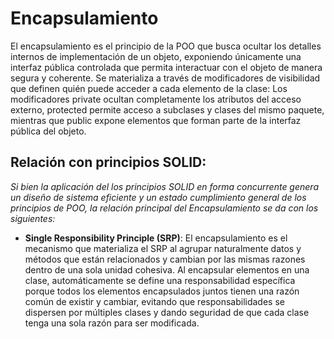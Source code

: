 # Encapsulamiento 

El encapsulamiento es el principio de la POO que busca ocultar los detalles internos de implementación de un objeto, exponiendo únicamente una interfaz pública controlada que permita interactuar con el objeto de manera segura y coherente. Se materializa a través de modificadores de visibilidad que definen quién puede acceder a cada elemento de la clase: Los modificadores private ocultan completamente los atributos del acceso externo, protected permite acceso a subclases y clases del mismo paquete, mientras que public expone elementos que forman parte de la interfaz pública del objeto.

## Relación con principios SOLID:

*Si bien la aplicación del los principios SOLID en forma concurrente genera un diseño de sistema eficiente y un estado cumplimiento general de los principios de POO, la relación principal del Encapsulamiento se da con los siguientes:*

+ **Single Responsibility Principle (SRP)**: El encapsulamiento es el mecanismo que materializa el SRP al agrupar naturalmente datos y métodos que están relacionados y cambian por las mismas razones dentro de una sola unidad cohesiva. Al encapsular elementos en una clase, automáticamente se define una responsabilidad específica porque todos los elementos encapsulados juntos tienen una razón común de existir y cambiar, evitando que responsabilidades se dispersen por múltiples clases y dando seguridad de que cada clase tenga una sola razón para ser modificada.

